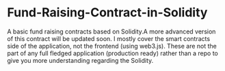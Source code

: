 # Fund-Raising-Contract-in-Solidity
 A basic fund raising contracts based on Solidity.A more advanced version of this contract will be updated soon.
 I mostly cover the smart contracts side of the application, not the frontend (using web3.js).
 These are not the part of any full fledged application (production ready) rather than a repo to give you more understanding regarding the Solidity.
